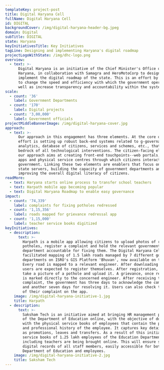 ```yaml
---
templateKey: project-post
title: Digital Haryana Cell
fullName: Digital Haryana Cell
id: DIGITAL
backgroundCover: /img/digital-haryana-header-bg.jpeg
domain: Digital
subTitle: DIGITAL
state: Haryana
keyInitiativesTitle: Key Initiatives
tagLine: Designing and implementing Haryana's digital roadmap
projectLogoWithState: /img/dhc-logo.png
overview:
  - text: >-
      Digital Haryana is an initiative of the Chief Minister's Office of
      Haryana, in collaboration with Samagra and HeroMotoCorp to design and
      implement the digital roadmap of the state. This is an effort by the state
      to change the speed and efficiency with which the government operates as
      well as increase transparency and accountability within the system.
scale:
  - count: '36'
    label: Government Departments
  - count: '170'
    label: Digital projects
  - count: '3,00,000'
    label: Government officials
projectMiddleBannerImage: /img/digital-haryana-cover.jpg
approach:
  - text: >-
      Our approach in this engagement has three elements. At the core of this
      effort is setting up robust back-end systems related to g-governance,
      analytics, database of citizens, services and schemes, etc., that form the
      bedrock of all technological interventions. The citizen-facing element of
      our approach aims at creating front-end touchpoints--web portals, mobile
      apps and physical service centres through which citizens interact with the
      government. Linking these two elements are enablers that focus on managing
      state servers, building the capacity of government departments and
      improving the overall digital literacy of citizens.
readMore:
  - text: Haryana starts online process to transfer school teachers
  - text: Harpath mobile app becoming popular
  - text: Digital Haryana Roadmap to enable easy governance
impact:
  - count: '74,339'
    label: complaints for fixing potholes redressed
  - count: '1,15,356'
    label: roads mapped for grievance redressal app
  - count: '1,15,000'
    label: teacher service books digitized
keyInitiatives:
  - description:
      text: >-
        Harpath is a mobile app allowing citizens to upload photos of road
        potholes, register a complaint and hold the relevant government
        department accountable for fixing them. The Digital Haryana Cell has
        facilitated mapping of 1.5 lakh roads managed by 7 different government
        departments on ISRO's GIS Platform 'Bhuvan', now available on the app.
        Every road is mapped to a relevant engineer. After downloading the app,
        users are expected to register themselves. After registration, they can
        take a picture of a pothole and upload it. A grievance, once registered,
        is marked directly to the concerned engineer. After receiving the
        complaint, the government has three days to acknowledge the complaint
        and another seven days for resolving it. Users can also check the status
        of their complaint on the app.
    image: /img/digital-haryana-initiative-1.jpg
    title: Harpath
  - description:
      text: >-
        Saksham Tech is an initiative aimed at bringing HR management processes
        of the Department of Education online, with the objective of doing away
        with the physical service books of employees that contain the profile
        and professional history of the employee. It captures key details such
        as promotions, leaves and transfers. As a result of this initiative,
        service books of 1.25 lakh employees of the Education Department
        including teachers are being brought online. This will ensure secure
        digital records of all staff members, easily accessible for both the
        Department of Education and employees.
    image: /img/digital-haryana-initiative-2.jpg
    title: Saksham Tech
---
```


